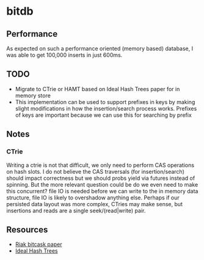 # bitdb


## Performance 
As expected on such a performance oriented (memory based) database, I was able to get 100,000 inserts in just 600ms. 

## TODO 
  * Migrate to CTrie or HAMT based on Ideal Hash Trees paper for in memory store 
  * This implementation can be used to support prefixes in keys by making slight modifications in how the insertion/search process works. Prefixes of keys are important because we can use this for searching by prefix

## Notes 
### CTrie 
Writing a ctrie is not that difficult, we only need to perform CAS operations on hash slots. I do not believe the CAS traversals (for insertion/search) should impact correctness but we should probs yield via futures instead of spinning. 
But the more relevant question could be do we even need to make this concurrent? file IO is needed before we can write to the in memory data structure, file IO is likely to overshadow anything else. 
Perhaps if our persisted data layout was more complex, CTries may make sense, but insertions and reads are a single seek/(read|write) pair.

## Resources 
  * [Riak bitcask paper](https://riak.com/assets/bitcask-intro.pdf)
  * [Ideal Hash Trees](http://lampwww.epfl.ch/papers/idealhashtrees.pdf)
